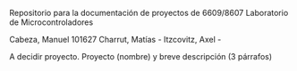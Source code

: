 Repositorio para la documentación de proyectos de
6609/8607 Laboratorio de Microcontroladores

Cabeza, Manuel 101627
Charrut, Matías -
Itzcovitz, Axel -

A decidir proyecto.
Proyecto (nombre) y breve descripción (3 párrafos)
